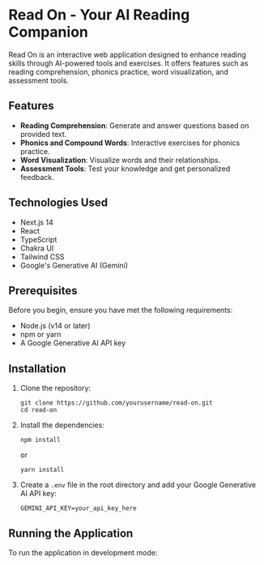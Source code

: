 # Read On - Your AI Reading Companion

Read On is an interactive web application designed to enhance reading skills through AI-powered tools and exercises. It offers features such as reading comprehension, phonics practice, word visualization, and assessment tools.

## Features

- **Reading Comprehension**: Generate and answer questions based on provided text.
- **Phonics and Compound Words**: Interactive exercises for phonics practice.
- **Word Visualization**: Visualize words and their relationships.
- **Assessment Tools**: Test your knowledge and get personalized feedback.

## Technologies Used

- Next.js 14
- React
- TypeScript
- Chakra UI
- Tailwind CSS
- Google's Generative AI (Gemini)

## Prerequisites

Before you begin, ensure you have met the following requirements:

- Node.js (v14 or later)
- npm or yarn
- A Google Generative AI API key

## Installation

1. Clone the repository:
   ```
   git clone https://github.com/yourusername/read-on.git
   cd read-on
   ```

2. Install the dependencies:
   ```
   npm install
   ```
   or
   ```
   yarn install
   ```

3. Create a `.env` file in the root directory and add your Google Generative AI API key:
   ```
   GEMINI_API_KEY=your_api_key_here
   ```

## Running the Application

To run the application in development mode:
